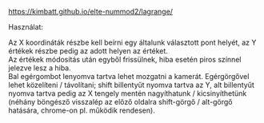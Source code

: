 https://kimbatt.github.io/elte-nummod2/lagrange/

Használat:  
  
Az X koordináták részbe kell beírni egy általunk választott pont helyét, az Y értékek részbe pedig az adott helyen az értéket.  
Az értékek módosítás után egyből frissülnek, hiba esetén piros színnel jelezve lesz a hiba.  
Bal egérgombot lenyomva tartva lehet mozgatni a kamerát.
Egérgörgővel lehet közelíteni / távolítani; shift billentyűt nyomva tartva az Y, alt billentyűt nyomva tartva pedig az X tengely mentén nagyíthatunk / kicsinyíthetünk (néhány böngésző visszalép az előző oldalra shift-görgő / alt-görgő hatására, chrome-on pl. működik rendesen).

